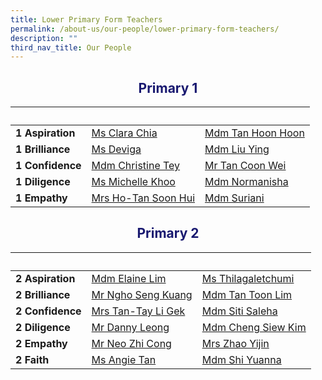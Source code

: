 ```yaml
---
title: Lower Primary Form Teachers
permalink: /about-us/our-people/lower-primary-form-teachers/
description: ""
third_nav_title: Our People
---
```

<h2 style="color:midnightblue; text-align:center;">Primary 1</h2>

|&nbsp; |&nbsp; |&nbsp;|
| -------- | -------- | -------- |
|<strong>1 Aspiration</strong>|[Ms Clara Chia](mailto:chia_min_clara@moe.edu.sg)|[Mdm Tan Hoon Hoon](mailto:tan_hoon_hoon_b@moe.edu.sg)|
<strong>1 Brilliance</strong>|[Ms Deviga](mailto:s_deviga@moe.edu.sg)|[Mdm Liu Ying](liu_ying@schools.gov.sg)|
|<strong>1 Confidence</strong>|[Mdm Christine Tey](mailto:tey_sew_keng@moe.edu.sg)|[Mr Tan Coon Wei](mailto:tan_coon_wei.moe.edu.sg)|
|<strong>1 Diligence</strong>|[Ms Michelle Khoo](mailto:khoo_wei_lin_michelle@moe.edu.sg)|[Mdm Normanisha](mailto:normanisha_sarmani@schools.gov.sg)|
|<strong>1 Empathy</strong>|[Mrs Ho-Tan Soon Hui](mailto:tan_soon_hui_a@moe.edu.sg)|[Mdm Suriani](mailto:suriani_abdul_bakri@moe.edu.sg)|

<h2 style="color:midnightblue; text-align:center;">Primary 2</h2>

|&nbsp; |&nbsp; |&nbsp;|
| -------- | -------- | -------- |
|<strong>2 Aspiration</strong>|[Mdm Elaine Lim](mailto:Lim_HUI_MIN_C@moe.edu.sg)|[Ms Thilagaletchumi](mailto:thilagaletchumi_krishnamoorthi@moe.edu.sg)|
|<strong>2 Brilliance</strong>|[Mr Ngho Seng Kuang](mailto:ngho_seng_kuang@moe.edu.sg)|[Mdm Tan Toon Lim](mailto:tan_toon_lim@moe.edu.sg)|
|<strong>2 Confidence</strong>|[Mrs Tan-Tay Li Gek](mailto:tay_li_gek@moe.edu.sg)|[Mdm Siti Saleha](mailto:siti_saleha_zainal_abidin@moe.edu.sg)
|<strong>2 Diligence</strong>|[Mr Danny Leong](mailto:danny_leong_weng_keong@moe.edu.sg)|[Mdm Cheng Siew Kim](mailto:cheng_siew_kim@moe.edu.sg)|
|<strong>2 Empathy</strong>|[Mr Neo Zhi Cong](mailto:neo_zhi_cong@moe.edu.sg)|[Mrs Zhao Yijin](mailto:zhao_yijin@moe.edu.sg)|
|<strong>2 Faith</strong>|[Ms Angie Tan](mailto:tan_siqi_angie@moe.edu.sg)|[Mdm Shi Yuanna](mailto:shi_yuanna@moe.edu.sg)|